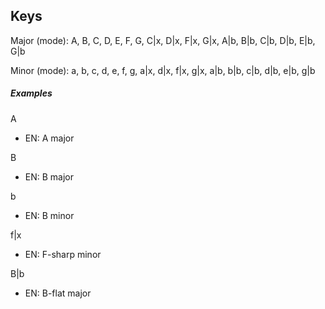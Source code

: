 ## Keys

Major (mode): A, B, C, D, E, F, G, C|x, D|x, F|x, G|x, A|b, B|b, C|b, D|b, E|b, G|b

Minor (mode): a, b, c, d, e, f, g, a|x, d|x, f|x, g|x, a|b, b|b, c|b, d|b, e|b, g|b

##### Examples

A

- EN: A major

B

- EN: B major

b

- EN: B minor

f|x

- EN: F-sharp minor

B|b

- EN: B-flat major